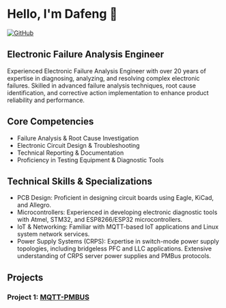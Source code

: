 # Hello, I'm Dafeng 👋

[![GitHub](https://img.shields.io/badge/GitHub-Follow-lightgrey)](https://github.com/Dafeng1980)

## Electronic Failure Analysis Engineer
Experienced Electronic Failure Analysis Engineer with over 20 years of expertise in diagnosing, analyzing, and resolving complex electronic failures. Skilled in advanced failure analysis techniques, root cause identification, and corrective action implementation to enhance product reliability and performance. 

## Core Competencies
* Failure Analysis & Root Cause Investigation
* Electronic Circuit Design & Troubleshooting
* Technical Reporting & Documentation
* Proficiency in Testing Equipment & Diagnostic Tools

## Technical Skills & Specializations

* PCB Design: Proficient in designing circuit boards using Eagle, KiCad, and Allegro.
* Microcontrollers: Experienced in developing electronic diagnostic tools with Atmel, STM32, and ESP8266/ESP32 microcontrollers.
* IoT & Networking: Familiar with MQTT-based IoT applications and Linux system network services.
* Power Supply Systems (CRPS): Expertise in switch-mode power supply topologies, including bridgeless PFC and LLC applications. Extensive understanding of CRPS server power supplies and PMBus protocols.


## Projects

### Project 1: [MQTT-PMBUS](https://github.com/Dafeng1980/ESP8266_PMBUS_MAIN)

